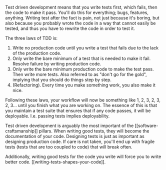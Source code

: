 Test driven development means that you write tests first, which fails, then the code to make it pass. You'll do this for everything; bugs, features, anything. Writing test after the fact is pain, not just because it's boring, but also because you probably wrote the code in a way that cannot easily be tested, and thus you have to rewrite the code in order to test it.

The three laws of TDD is:

1. Write no production code until you write a test that fails due to the lack of the production code.
2. Only write the bare minimum of a test that is needed to make it fail. Resolve failure by writing production code.
3. Only write the bare minimum production code to make the test pass. Then write more tests. Also referred to as "don't go for the gold", implying that you should do things step by step.
4. (Refactoring). Every time you make something work, you also make it nice.

Following these laws, your workflow will now be something like 1, 2, 3, 2, 3, 2, 3... until you finish what you are working on. The essence of this is that you maintain a test suite that ensures that if any code passes, it will be deployable. I.e. passing tests implies deployability.

Test driven development is arguably the most important of the [[software-craftsmanship]] pillars. When writing good tests, they will become the documentation of your code. Designing tests is just as important as designing production code. If care is not taken, you'll end up with fragile tests (tests that are too coupled to code) that will break often.

Additionally, writing good tests for the code you write will force you to write better code. [[writing-tests-shapes-your-code]].